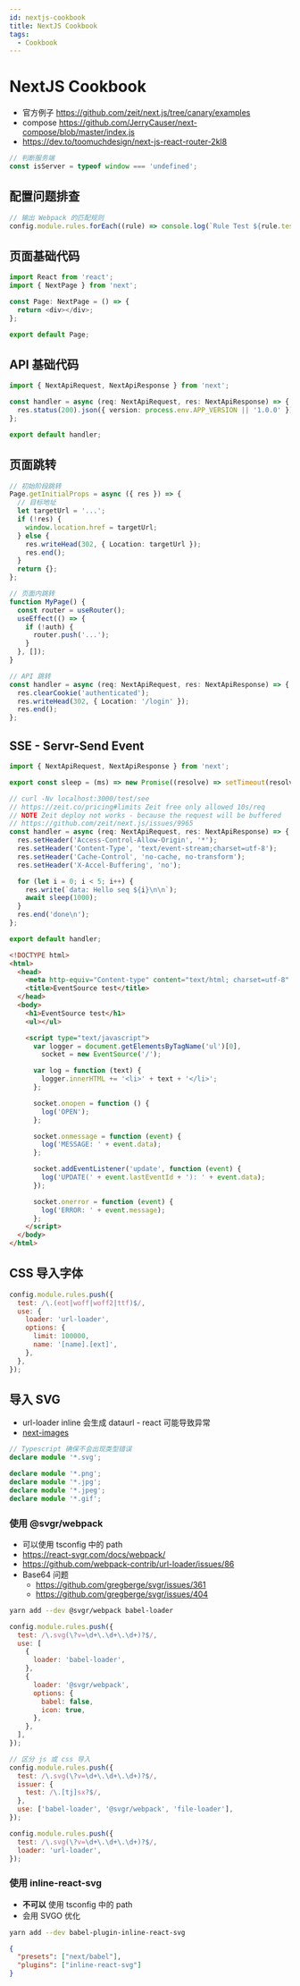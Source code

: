 ```yaml
---
id: nextjs-cookbook
title: NextJS Cookbook
tags:
  - Cookbook
---
```


# NextJS Cookbook

- 官方例子 https://github.com/zeit/next.js/tree/canary/examples
- compose https://github.com/JerryCauser/next-compose/blob/master/index.js
- https://dev.to/toomuchdesign/next-js-react-router-2kl8

```ts
// 判断服务端
const isServer = typeof window === 'undefined';
```

## 配置问题排查

```js
// 输出 Webpack 的匹配规则
config.module.rules.forEach((rule) => console.log(`Rule Test ${rule.test} Use`, rule.use));
```

## 页面基础代码

```ts
import React from 'react';
import { NextPage } from 'next';

const Page: NextPage = () => {
  return <div></div>;
};

export default Page;
```

## API 基础代码

```ts
import { NextApiRequest, NextApiResponse } from 'next';

const handler = async (req: NextApiRequest, res: NextApiResponse) => {
  res.status(200).json({ version: process.env.APP_VERSION || '1.0.0' });
};

export default handler;
```

## 页面跳转

```ts
// 初始阶段跳转
Page.getInitialProps = async ({ res }) => {
  // 目标地址
  let targetUrl = '...';
  if (!res) {
    window.location.href = targetUrl;
  } else {
    res.writeHead(302, { Location: targetUrl });
    res.end();
  }
  return {};
};

// 页面内跳转
function MyPage() {
  const router = useRouter();
  useEffect(() => {
    if (!auth) {
      router.push('...');
    }
  }, []);
}

// API 跳转
const handler = async (req: NextApiRequest, res: NextApiResponse) => {
  res.clearCookie('authenticated');
  res.writeHead(302, { Location: '/login' });
  res.end();
};
```

## SSE - Servr-Send Event

```ts
import { NextApiRequest, NextApiResponse } from 'next';

export const sleep = (ms) => new Promise((resolve) => setTimeout(resolve, ms));

// curl -Nv localhost:3000/test/see
// https://zeit.co/pricing#limits Zeit free only allowed 10s/req
// NOTE Zeit deploy not works - because the request will be buffered
// https://github.com/zeit/next.js/issues/9965
const handler = async (req: NextApiRequest, res: NextApiResponse) => {
  res.setHeader('Access-Control-Allow-Origin', '*');
  res.setHeader('Content-Type', 'text/event-stream;charset=utf-8');
  res.setHeader('Cache-Control', 'no-cache, no-transform');
  res.setHeader('X-Accel-Buffering', 'no');

  for (let i = 0; i < 5; i++) {
    res.write(`data: Hello seq ${i}\n\n`);
    await sleep(1000);
  }
  res.end('done\n');
};

export default handler;
```

```html
<!DOCTYPE html>
<html>
  <head>
    <meta http-equiv="Content-type" content="text/html; charset=utf-8" />
    <title>EventSource test</title>
  </head>
  <body>
    <h1>EventSource test</h1>
    <ul></ul>

    <script type="text/javascript">
      var logger = document.getElementsByTagName('ul')[0],
        socket = new EventSource('/');

      var log = function (text) {
        logger.innerHTML += '<li>' + text + '</li>';
      };

      socket.onopen = function () {
        log('OPEN');
      };

      socket.onmessage = function (event) {
        log('MESSAGE: ' + event.data);
      };

      socket.addEventListener('update', function (event) {
        log('UPDATE(' + event.lastEventId + '): ' + event.data);
      });

      socket.onerror = function (event) {
        log('ERROR: ' + event.message);
      };
    </script>
  </body>
</html>
```

## CSS 导入字体

```js
config.module.rules.push({
  test: /\.(eot|woff|woff2|ttf)$/,
  use: {
    loader: 'url-loader',
    options: {
      limit: 100000,
      name: '[name].[ext]',
    },
  },
});
```

## 导入 SVG

- url-loader inline 会生成 dataurl - react 可能导致异常
- [next-images](https://github.com/twopluszero/next-images)

```ts
// Typescript 确保不会出现类型错误
declare module '*.svg';

declare module '*.png';
declare module '*.jpg';
declare module '*.jpeg';
declare module '*.gif';
```

### 使用 @svgr/webpack

- 可以使用 tsconfig 中的 path
- https://react-svgr.com/docs/webpack/
- https://github.com/webpack-contrib/url-loader/issues/86
- Base64 问题
  - https://github.com/gregberge/svgr/issues/361
  - https://github.com/gregberge/svgr/issues/404

```bash
yarn add --dev @svgr/webpack babel-loader
```

```js
config.module.rules.push({
  test: /\.svg(\?v=\d+\.\d+\.\d+)?$/,
  use: [
    {
      loader: 'babel-loader',
    },
    {
      loader: '@svgr/webpack',
      options: {
        babel: false,
        icon: true,
      },
    },
  ],
});
```

```js
// 区分 js 或 css 导入
config.module.rules.push({
  test: /\.svg(\?v=\d+\.\d+\.\d+)?$/,
  issuer: {
    test: /\.[tj]sx?$/,
  },
  use: ['babel-loader', '@svgr/webpack', 'file-loader'],
});

config.module.rules.push({
  test: /\.svg(\?v=\d+\.\d+\.\d+)?$/,
  loader: 'url-loader',
});
```

### 使用 inline-react-svg

- **不可以** 使用 tsconfig 中的 path
- 会用 SVGO 优化

```bash
yarn add --dev babel-plugin-inline-react-svg
```

```json
{
  "presets": ["next/babel"],
  "plugins": ["inline-react-svg"]
}
```
